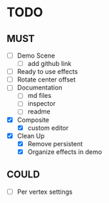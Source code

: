 # TODO

## MUST
- [ ] Demo Scene
  - [ ] add github link
- [ ] Ready to use effects
- [ ] Rotate center offset
- [ ] Documentation
  - [ ] md files
  - [ ] inspector
  - [ ] readme
- [x] Composite
  - [x] custom editor
- [x] Clean Up
  - [x] Remove persistent
  - [x] Organize effects in demo 

## COULD

- [ ] Per vertex settings
